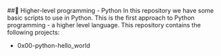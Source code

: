 ##:rocket: Higher-level programming - Python
In this repository we have some basic scripts to use in Python. This is the first approach to Python programming - a higher level language. This repository contains the following projects:
+ 0x00-python-hello_world

